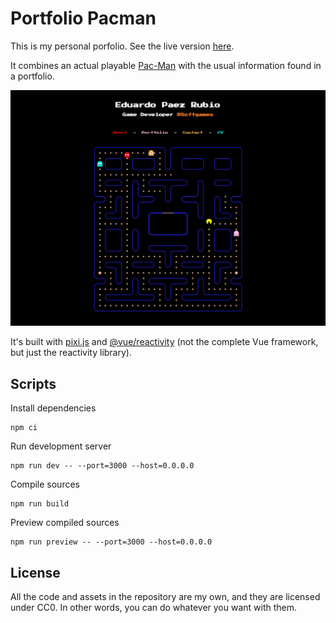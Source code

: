 # Portfolio Pacman

This is my personal porfolio. See the live version [here](https://devpaezrubio.com).

It combines an actual playable [Pac-Man](https://en.wikipedia.org/wiki/Pac-Man) with the usual information found in a portfolio.

![Pacman Portfolio preview](docs/page_screenshot.png "Pacman Portfolio preview")

It's built with [pixi.js](https://github.com/pixijs/pixijs) and [@vue/reactivity](https://github.com/vuejs/core/tree/main/packages/reactivity) (not the complete Vue framework, but just the reactivity library).

## Scripts

Install dependencies

```
npm ci
```

Run development server

```
npm run dev -- --port=3000 --host=0.0.0.0
```

Compile sources

```
npm run build
```

Preview compiled sources

```
npm run preview -- --port=3000 --host=0.0.0.0
```



## License

All the code and assets in the repository are my own, and they are licensed under CC0. In other words, you can do whatever you want with them.